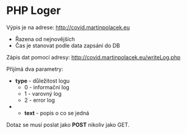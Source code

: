 # PHP Loger

Výpis je na adrese: http://covid.martinpolacek.eu

- Řazena od nejnovějších
- Čas je stanovat podle data zapsání do DB

Zápis dat pomocí adresy: http://covid.martinpolacek.eu/writeLog.php

Přijímá dva parametry:

- <strong>type</strong> - důležitost logu
    - 0 - informační log
    - 1 - varovný log
    - 2 - error log
- - <strong>text</strong> - popis o co se jedná

Dotaz se musí poslat jako <strong>POST</strong> nikoliv jako GET.

